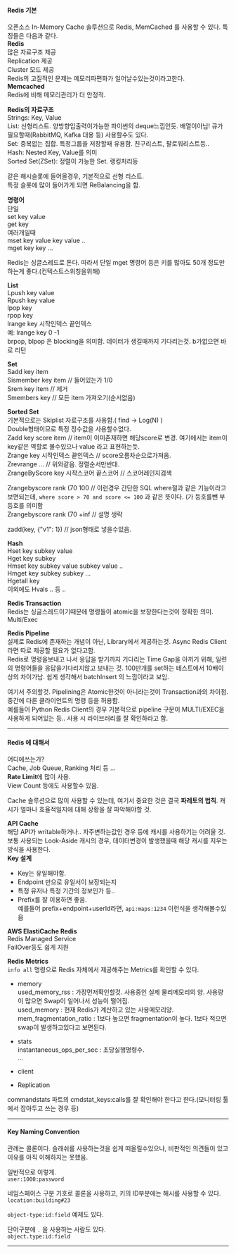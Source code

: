 #### Redis 기본  
오픈소스 In-Memory Cache 솔루션으로 Redis, MemCached 를 사용할 수 있다. 특징들은 다음과 같다.    
**Redis**  
많은 자료구조 제공  
Replication 제공  
Cluster 모드 제공  
Redis의 고질적인 문제는 메모리파편화가 일어날수있는것이라고한다.  
**Memcached**  
Redis에 비해 메모리관리가 더 안정적.  
	
**Redis의 자료구조**  
Strings: Key, Value  
List: 선형리스트. 양방향입출력이가능한 파이썬의 deque느낌인듯. 배열이아님! 큐가 필요할때(RabbitMQ, Kafka 대용 등) 사용할수도 있다.     
Set: 중복없는 집합. 특정그룹을 저장할때 유용함. 친구리스트, 팔로워리스트등..  
Hash: Nested Key, Value를 의미  
Sorted Set(ZSet): 정렬이 가능한 Set. 랭킹처리등  
	
같은 해시슬롯에 들어올경우, 기본적으로 선형 리스트.  
특정 슬롯에 많이 들어가게 되면 ReBalancing을 함.  

**명령어**  
단일  
set key value  
get key  
여러개일때  
mset key value key value ..  
mget key key ...  

Redis는 싱글스레드로 돈다. 따라서 단일 mget 명령어 등은 키를 많아도 50개 정도만 하는게 좋다.(컨텍스트스위칭을위해)  

**List**  
Lpush key value  
Rpush key value  
lpop key  
rpop key  
lrange key 시작인덱스 끝인덱스  
	예: lrange key 0 -1  
brpop, blpop 은 blocking을 의미함. 데이터가 생길때까지 기다리는것. b가없으면 바로 리턴  

**Set**  
Sadd key item  
Sismember key item  // 들어있는가 1/0  
Srem key item  // 제거  
Smembers key  // 모든 item 가져오기(순서없음)  

**Sorted Set**  
기본적으로는 Skiplist 자료구조를 사용함.( find -> Log(N) )  
Double형태이므로 특정 정수값을 사용할수없다.  
Zadd key score item  // item이 이미존재하면 해당score로 변경. 여기에서는 item이 key같은 역할로 볼수있으나 value 라고 표현하는듯.  
Zrange key 시작인덱스 끝인덱스  // score오름차순으로가져옴.  
Zrevrange ... // 위와같음. 정렬순서만반대.  
ZrangeByScore key 시작스코어 끝스코어 // 스코어레인지검색  

Zrangebyscore rank (70 100 // 이런경우 간단한 SQL where절과 같은 기능이라고 보면되는데, `where score > 70 and score <= 100` 과 같은 뜻이다. (가 등호를뺀 부등호를 의미함  
Zrangebyscore rank (70 +inf // 설명 생략  

zadd(key, {"v1": 1}) // json형태로 넣을수있음.  


**Hash**  
Hset key subkey value  
Hget key subkey  
Hmset key subkey value subkey value ..  
Hmget key subkey subkey ...  
Hgetall key  
이외에도 Hvals .. 등 ..  


**Redis Transaction**  
Redis는 싱글스레드이기때문에 명령들이 atomic을 보장한다는것이 정확한 의미.  
Multi/Exec  

**Redis Pipeline**  
실제로 Redis에 존재하는 개념이 아닌, Library에서 제공하는것. Async Redis Client라면 따로 제공할 필요가 없다고함.    
Redis로 명령을보내고 나서 응답을 받기까지 기다리는 Time Gap을 아끼기 위해, 일련의 명령어들을 응답을기다리지않고 보내는 것. 100만개를 set하는 테스트에서 10배이상의 차이가남. 쉽게 생각해서 batchInsert 의 느낌이라고 보임.  

여기서 주의할것. Pipelining은 Atomic한것이 아니라는것이 Transaction과의 차이점. 중간에 다른 클라이언트의 명령 등을 허용함.  
예를들어 Python Redis Client의 경우 기본적으로 pipeline 구문이 MULTI/EXEC을 사용하게 되어있는 등.. 사용 시 라이브러리를 잘 확인하라고 함.  

---  

#### Redis 에 대해서  
어디에쓰는가?  
Cache, Job Queue, Ranking 처리 등 ...  
**Rate Limit**에 많이 사용.  
View Count 등에도 사용할수 있음.  


Cache 솔루션으로 많이 사용할 수 있는데, 여기서 중요한 것은 결국 **파레토의 법칙**. 캐시가 얼마나 효율적일지에 대해 상황을 잘 파악해야할 것.  

**API Cache**  
해당 API가 writable하거나.. 자주변하는값인 경우 등에 캐시를 사용하기는 어려울 것. 보통 사용되는 Look-Aside 캐시의 경우, 데이터변경이 발생했을때 해당 캐시를 지우는 방식을 사용한다.    
**Key 설계**  
- Key는 유일해야함.  
- Endpoint 만으로 유일서이 보장되는지
- 특정 유저나 특정 기간의 정보인가 등..  
- Prefix를 잘 이용하면 좋음.  
예를들어 prefix+endpoint+userId라면, `api:maps:1234` 이런식을 생각해볼수있음  

**AWS ElastiCache Redis**  
Redis Managed Service  
FailOver등도 쉽게 지원  

**Redis Metrics**  
`info all` 명령으로 Redis 자체에서 제공해주는 Metrics를 확인할 수 있다.  

- memory  
used_memory_rss : 가장먼저확인할것. 사용중인 실제 물리메모리의 양. 사용량이 많으면 Swap이 일어나서 성능이 떨어짐.  
used_memory : 현재 Redis가 계산하고 있는 사용메모리양.  
mem_fragmentation_ratio : 1보다 높으면 fragmentation이 높다. 1보다 적으면 swap이 발생하고있다고 보면된다.  

- stats  
instantaneous_ops_per_sec : 초당실행명령수.  
...  

- client  
- Replication  

commandstats 파트의 cmdstat_keys:calls를 잘 확인해야 한다고 한다.(모니터링 툴에서 잡아두고 쓰는 경우 등)  


---  

#### Key Naming Convention  
관례는 콜론이다. 슬래쉬를 사용하는것을 쉽게 떠올릴수있으나, 비판적인 의견들이 있고 이유를 아직 이해하지는 못했음.  

일반적으로 이렇게.  
`user:1000:password`  

네임스페이스 구분 기호로 콜론을 사용하고, 키의 ID부분에는 해시를 사용할 수 있다.  
`location:building#23`  

`object-type:id:field` 예제도 있다.  

단어구분에 `.` 을 사용하는 사람도 있다.  
`object.type:id:field`  

---  


 

